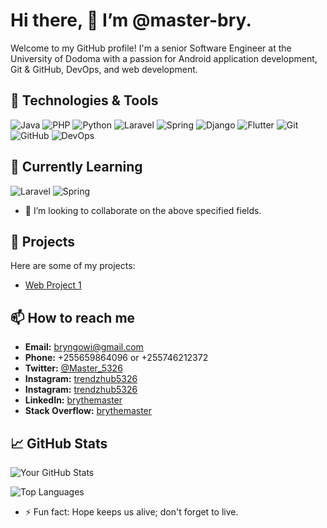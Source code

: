 # Hi there, 👋 I’m @master-bry.

Welcome to my GitHub profile! I'm a senior Software Engineer at the University of Dodoma with a passion for Android application development, Git & GitHub, DevOps, and web development. 

## 🔧 Technologies & Tools
![Java](https://img.shields.io/badge/Java-%23F89820.svg?style=flat&logo=java&logoColor=white)
![PHP](https://img.shields.io/badge/PHP-%23777BB4.svg?style=flat&logo=php&logoColor=white)
![Python](https://img.shields.io/badge/Python-%233C8EBB.svg?style=flat&logo=python&logoColor=white)
![Laravel](https://img.shields.io/badge/Laravel-%23FF2D20.svg?style=flat&logo=laravel&logoColor=white)
![Spring](https://img.shields.io/badge/Spring-%236DB33F.svg?style=flat&logo=spring&logoColor=white)
![Django](https://img.shields.io/badge/Django-%23092E20.svg?style=flat&logo=django&logoColor=white)
![Flutter](https://img.shields.io/badge/Flutter-%2302569B.svg?style=flat&logo=flutter&logoColor=white)
![Git](https://img.shields.io/badge/Git-%23F1502F.svg?style=flat&logo=git&logoColor=white)
![GitHub](https://img.shields.io/badge/GitHub-%23181717.svg?style=flat&logo=github&logoColor=white)
![DevOps](https://img.shields.io/badge/DevOps-%232C3E50.svg?style=flat&logo=devops&logoColor=white)

## 🌱 Currently Learning
![Laravel](https://img.shields.io/badge/Laravel-%23FF2D20.svg?style=flat&logo=laravel&logoColor=white)
![Spring](https://img.shields.io/badge/Spring-%236DB33F.svg?style=flat&logo=spring&logoColor=white)
- 💞️ I’m looking to collaborate on the above specified fields.

## 💼 Projects

Here are some of my projects:

- [Web Project 1](https://github.com/master-bry/webproject1)

## 📫 How to reach me

- **Email:** bryngowi@gmail.com
- **Phone:** +255659864096 or +255746212372
- **Twitter:** [@Master_5326](https://twitter.com/Master_5326)
- **Instagram:** [trendzhub5326](https://instagram.com/trendzhub5326)
- **Instagram:** [trendzhub5326](https://instagram.com/bryngowi.161)
- **LinkedIn:** [brythemaster](https://www.linkedin.com/in/brythemaster)
- **Stack Overflow:** [brythemaster](https://stackoverflow.com/users/25196009/brythemaster)

## 📈 GitHub Stats

![Your GitHub Stats](https://github-readme-stats.vercel.app/api?username=master-bry&show_icons=true&theme=radical)

![Top Languages](https://github-readme-stats.vercel.app/api/top-langs/?username=master-bry&layout=compact&theme=radical)

- ⚡ Fun fact: Hope keeps us alive; don't forget to live.
